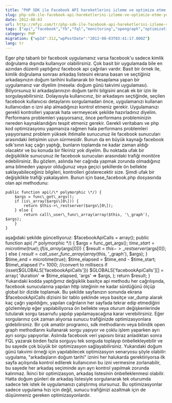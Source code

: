 ```yaml
---
title: "PHP SDK ile Facebook API hareketlerini izleme ve optimize etme yöntemleri"
slug: php-sdk-ile-facebook-api-hareketlerini-izleme-ve-optimize-etme-yontemleri
date: 2012-08-03
url: http://mfyz.com/tr/php-sdk-ile-facebook-api-hareketlerini-izleme-ve-optimize-etme-yontemleri/
tags: ["api","facebook","fb","fql","monitoring","opengraph","optimization","PHP","profile","profiling","sdk"]
category: PHP
migration: {"wpId":312,"wpPostDate":"2012-08-03T03:41:17.000Z"}
lang: tr
---
```


Eger php tabanlı bir facebook uygulamanız varsa facebook'u sadece kimlik doğrulama dışında kullanıyor olabilirsiniz. Çok basit bir uygulamada bile en azından düzenli yaptığınız facebook api çağrıları vardır. Basit bir örnek ile, kimlik doğrulama sonrası arkadaş listesini ekrana basan ve seçtiğiniz arkadaşınızın doğum tarihini kullanarak bir hesaplama yapan bir uygulamanız var diyelim (mesela: doğum günü takvimi uygulaması). Biliyorsunuz ki arkadaşlarınızın doğum tarihi bilgisini ancak ek bir izin ile sorgulayabilirsiniz. Dolayısıyla kullanıcınız, bir arkadaşını seçtiğinde, seçilen facebook kullanıcısı detaylarını sorgulamadan önce, uygulamanızı kullanan kullanıcıdan o izni alıp almadığınızı kontrol etmeniz gerekir. Uygulamanızı gerekli kontrolleri yaparak hata vermeyecek şekilde hazırladınız diyelim. Performans problemleri yaşıyorsanız, önce performans probleminizin nereden kaynaklandığını tespit etmeniz gerekir. Gerekli veritabanı ve php kod optimizasyonu yapmanıza rağmen hala performans problemleri yaşıyorsanız problem yüksek ihtimalle sunucunuz ile facebook sunucuları arasındaki iletişimin uzun sürmesidir. Bunun da en büyük kaynağı facebook sdk'sının kaç çağrı yaptığı, bunların toplamda ne kadar zaman aldığı olacaktır ve bu konuda bir fikriniz yok diyelim. Bu noktada ufak bir değişiklikle sunucunuz ile facebook sunucuları arasındaki trafiği monitöre edebilirsiniz. Bu gözlem, aslında her cağrıda yapmak zorunda olmadığınız ama bilmeden yapıyor olduğunuz veya geçici şekillerde ön bellekte saklayabileceğiniz bilgileri, kontrolleri gösterecektir size. Şimdi ufak bir değişiklikle trafiği yakalayalım. Bunun için base\_facebook.php dosyasında olan api methodunu:
```
public function api(/\* polymorphic \*/) {
	$args = func\_get\_args();
	if (is\_array($args\[0\])) {
		return $this->\_restserver($args\[0\]);
	} else {
		return call\_user\_func\_array(array($this, '\_graph'), $args);
	}
}

```
aşağıdaki şekilde güncelliyoruz: $facebookApiCalls = array(); public function api( /\* polymorphic \*/) { $args = func\_get\_args(); $time\_start = microtime(true); if (is\_array($args\[0\])) { $result = $this->\_restserver($args\[0\]); } else { $result = call\_user\_func\_array(array($this, '\_graph'), $args); } $time\_end = microtime(true); $time\_elapsed = $time\_end - $time\_start; $time\_elapsed \*= 1000; //convert to millisecs if (isset($GLOBALS\['facebookApiCalls'\])) $GLOBALS\['facebookApiCalls'\]\[\] = array( 'duration' => $time\_elapsed, 'args' => $args, ); return $result; } Yukarıdaki kodda yaptığımız değişiklik basitçe api methodu her cağrılışında, facebook sunucularına yapılan http isteğinin ne kadar sürdüğünü ölçüp global bir dizide toplamak. Bu şekilde sayfanızın sonunda ekrana $facebookApiCalls dizisini bir tablo şeklinde veya basitçe var\_dump alarak kaç çağrı yapıldığını, yapılan cağrıların her sayfada tekrar edip etmediğini gözlemleyip eğer yapılabiliyorsa ön bellekte veya oturum değişkenlerinde tutularak sorgu tasarrufu yapılıp yapılamayacağına karar verebilirsiniz. Eğer sorgularınız çok zaman alıyorsa sunucu trafiğinizde optimizasyonlara gidebilirsiniz. Bir çok amatör programcı, sdk methodlarını veya bilindik open graph methodlarını kullanarak sorgu yapıyor ve çoklu işlem yaparken ayrı ayrı sorgu yapıyorlar. Aslında facebook veri yapısını biraz anladıktan sonra FQL yazarak birden fazla sorguyu tek sorguda toplayıp önbellekleyebilir ve bu sayede çok büyük bir optimizasyon sağlayabilirsiniz. Yukarıdaki doğum günü takvimi örneği için yapılabilecek optimizasyon senaryosu şöyle olabilir: uygulama, "arkadaşların doğum tarihi" iznini her halukarda gerektiriyorsa ilk sayfa açılışında kontrol edilerek kullanıcının bu izni vermesine zorlanabilir, bu sayede her arkadaş seçiminde ayrı ayrı kontrol yapılmak zorunda kalınmaz. İkinci bir optimizasyon, arkadaş listesinin önbelleklenmesi olabilir. Hatta doğum günleri de arkadaş listesiyle sorgulanarak tek oturumda sadece tek istek ile uygulamanızı çalıştırmış olursunuz. Bu optimizasyonlar sadece uygulama hızı için değil, sunucu trafiğinizi azaltmak için de düşünmeniz gereken optimizasyonlardır.